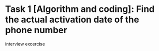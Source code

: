 # Task 1 [Algorithm and coding]: Find the actual activation date of the phone number
interview excercise
